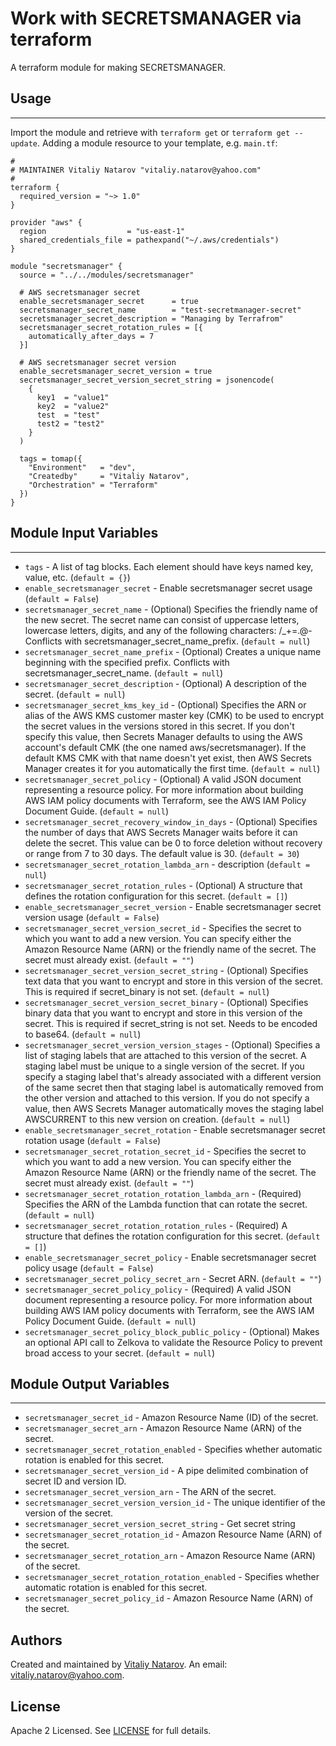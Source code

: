 # Work with SECRETSMANAGER via terraform

A terraform module for making SECRETSMANAGER.


## Usage
----------------------
Import the module and retrieve with ```terraform get``` or ```terraform get --update```. Adding a module resource to your template, e.g. `main.tf`:

```
#
# MAINTAINER Vitaliy Natarov "vitaliy.natarov@yahoo.com"
#
terraform {
  required_version = "~> 1.0"
}

provider "aws" {
  region                  = "us-east-1"
  shared_credentials_file = pathexpand("~/.aws/credentials")
}

module "secretsmanager" {
  source = "../../modules/secretsmanager"

  # AWS secretsmanager secret
  enable_secretsmanager_secret      = true
  secretsmanager_secret_name        = "test-secretmanager-secret"
  secretsmanager_secret_description = "Managing by Terrafrom"
  secretsmanager_secret_rotation_rules = [{
    automatically_after_days = 7
  }]

  # AWS secretsmanager secret version
  enable_secretsmanager_secret_version = true
  secretsmanager_secret_version_secret_string = jsonencode(
    {
      key1  = "value1"
      key2  = "value2"
      test  = "test"
      test2 = "test2"
    }
  )

  tags = tomap({
    "Environment"   = "dev",
    "Createdby"     = "Vitaliy Natarov",
    "Orchestration" = "Terraform"
  })
}

```

## Module Input Variables
----------------------
- `tags` - A list of tag blocks. Each element should have keys named key, value, etc. (`default = {}`)
- `enable_secretsmanager_secret` - Enable secretsmanager secret usage (`default = False`)
- `secretsmanager_secret_name` - (Optional) Specifies the friendly name of the new secret. The secret name can consist of uppercase letters, lowercase letters, digits, and any of the following characters: /_+=.@- Conflicts with secretsmanager_secret_name_prefix. (`default = null`)
- `secretsmanager_secret_name_prefix` - (Optional) Creates a unique name beginning with the specified prefix. Conflicts with secretsmanager_secret_name. (`default = null`)
- `secretsmanager_secret_description` - (Optional) A description of the secret. (`default = null`)
- `secretsmanager_secret_kms_key_id` - (Optional) Specifies the ARN or alias of the AWS KMS customer master key (CMK) to be used to encrypt the secret values in the versions stored in this secret. If you don't specify this value, then Secrets Manager defaults to using the AWS account's default CMK (the one named aws/secretsmanager). If the default KMS CMK with that name doesn't yet exist, then AWS Secrets Manager creates it for you automatically the first time. (`default = null`)
- `secretsmanager_secret_policy` - (Optional) A valid JSON document representing a resource policy. For more information about building AWS IAM policy documents with Terraform, see the AWS IAM Policy Document Guide. (`default = null`)
- `secretsmanager_secret_recovery_window_in_days` - (Optional) Specifies the number of days that AWS Secrets Manager waits before it can delete the secret. This value can be 0 to force deletion without recovery or range from 7 to 30 days. The default value is 30. (`default = 30`)
- `secretsmanager_secret_rotation_lambda_arn` - description (`default = null`)
- `secretsmanager_secret_rotation_rules` - (Optional) A structure that defines the rotation configuration for this secret. (`default = []`)
- `enable_secretsmanager_secret_version` - Enable secretsmanager secret version usage (`default = False`)
- `secretsmanager_secret_version_secret_id` - Specifies the secret to which you want to add a new version. You can specify either the Amazon Resource Name (ARN) or the friendly name of the secret. The secret must already exist. (`default = ""`)
- `secretsmanager_secret_version_secret_string` - (Optional) Specifies text data that you want to encrypt and store in this version of the secret. This is required if secret_binary is not set. (`default = null`)
- `secretsmanager_secret_version_secret_binary` - (Optional) Specifies binary data that you want to encrypt and store in this version of the secret. This is required if secret_string is not set. Needs to be encoded to base64. (`default = null`)
- `secretsmanager_secret_version_version_stages` - (Optional) Specifies a list of staging labels that are attached to this version of the secret. A staging label must be unique to a single version of the secret. If you specify a staging label that's already associated with a different version of the same secret then that staging label is automatically removed from the other version and attached to this version. If you do not specify a value, then AWS Secrets Manager automatically moves the staging label AWSCURRENT to this new version on creation. (`default = null`)
- `enable_secretsmanager_secret_rotation` - Enable secretsmanager secret rotation usage (`default = False`)
- `secretsmanager_secret_rotation_secret_id` - Specifies the secret to which you want to add a new version. You can specify either the Amazon Resource Name (ARN) or the friendly name of the secret. The secret must already exist. (`default = ""`)
- `secretsmanager_secret_rotation_rotation_lambda_arn` - (Required) Specifies the ARN of the Lambda function that can rotate the secret. (`default = null`)
- `secretsmanager_secret_rotation_rotation_rules` - (Required) A structure that defines the rotation configuration for this secret. (`default = []`)
- `enable_secretsmanager_secret_policy` - Enable secretsmanager secret policy usage (`default = False`)
- `secretsmanager_secret_policy_secret_arn` - Secret ARN. (`default = ""`)
- `secretsmanager_secret_policy_policy` - (Required) A valid JSON document representing a resource policy. For more information about building AWS IAM policy documents with Terraform, see the AWS IAM Policy Document Guide. (`default = null`)
- `secretsmanager_secret_policy_block_public_policy` - (Optional) Makes an optional API call to Zelkova to validate the Resource Policy to prevent broad access to your secret. (`default = null`)

## Module Output Variables
----------------------
- `secretsmanager_secret_id` - Amazon Resource Name (ID) of the secret.
- `secretsmanager_secret_arn` - Amazon Resource Name (ARN) of the secret.
- `secretsmanager_secret_rotation_enabled` - Specifies whether automatic rotation is enabled for this secret.
- `secretsmanager_secret_version_id` - A pipe delimited combination of secret ID and version ID.
- `secretsmanager_secret_version_arn` - The ARN of the secret.
- `secretsmanager_secret_version_version_id` - The unique identifier of the version of the secret.
- `secretsmanager_secret_version_secret_string` - Get secret string
- `secretsmanager_secret_rotation_id` - Amazon Resource Name (ARN) of the secret.
- `secretsmanager_secret_rotation_arn` - Amazon Resource Name (ARN) of the secret.
- `secretsmanager_secret_rotation_rotation_enabled` - Specifies whether automatic rotation is enabled for this secret.
- `secretsmanager_secret_policy_id` - Amazon Resource Name (ARN) of the secret.


## Authors

Created and maintained by [Vitaliy Natarov](https://github.com/SebastianUA). An email: [vitaliy.natarov@yahoo.com](vitaliy.natarov@yahoo.com).

## License

Apache 2 Licensed. See [LICENSE](https://github.com/SebastianUA/terraform/blob/master/LICENSE) for full details.
